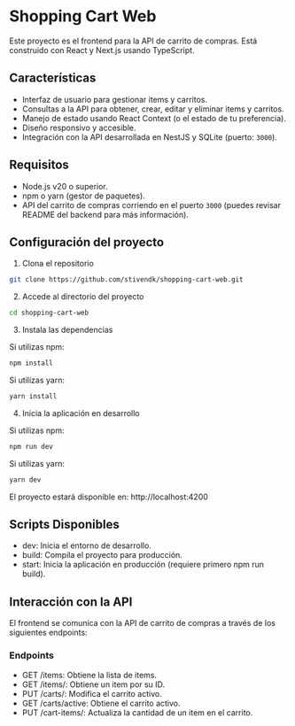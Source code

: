# Shopping Cart Web

Este proyecto es el frontend para la API de carrito de compras. Está construido con React y Next.js usando TypeScript.

## Características
- Interfaz de usuario para gestionar items y carritos.
- Consultas a la API para obtener, crear, editar y eliminar items y carritos.
- Manejo de estado usando React Context (o el estado de tu preferencia).
- Diseño responsivo y accesible.
- Integración con la API desarrollada en NestJS y SQLite (puerto: `3000`).

## Requisitos
- Node.js v20 o superior.
- npm o yarn (gestor de paquetes).
- API del carrito de compras corriendo en el puerto `3000` (puedes revisar README del backend para más información).

## Configuración del proyecto
1. Clona el repositorio
```bash
git clone https://github.com/stivendk/shopping-cart-web.git
```
2. Accede al directorio del proyecto
```bash
cd shopping-cart-web
```
3. Instala las dependencias

Si utilizas npm:
```bash
npm install
```

Si utilizas yarn:
```bash
yarn install
```

4. Inicia la aplicación en desarrollo

Si utilizas npm:

```bash
npm run dev
```
Si utilizas yarn:

```bash
yarn dev
```
El proyecto estará disponible en: http://localhost:4200

## Scripts Disponibles
- dev: Inicia el entorno de desarrollo.
- build: Compila el proyecto para producción.
- start: Inicia la aplicación en producción (requiere primero npm run build).

## Interacción con la API
El frontend se comunica con la API de carrito de compras a través de los siguientes endpoints:

### Endpoints
- GET /items: Obtiene la lista de items.
- GET /items/: Obtiene un item por su ID.
- PUT /carts/: Modifica el carrito activo.
- GET /carts/active: Obtiene el carrito activo.
- PUT /cart-items/: Actualiza la cantidad de un item en el carrito.